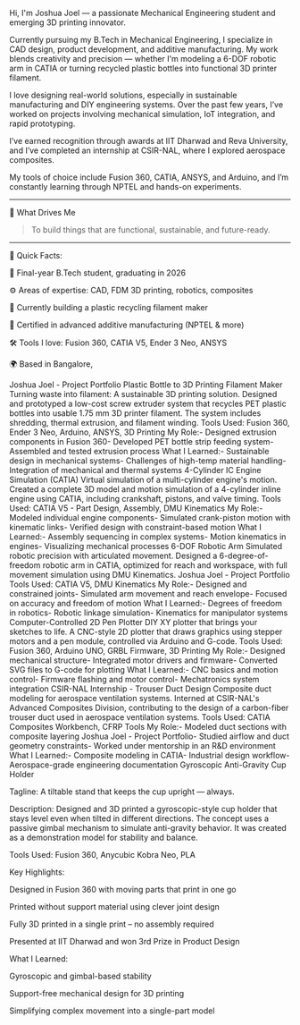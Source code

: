 Hi, I'm Joshua Joel — a passionate Mechanical Engineering student and emerging 3D printing innovator.

Currently pursuing my B.Tech in Mechanical Engineering, I specialize in CAD design, product development, and additive manufacturing. My work blends creativity and precision — whether I'm modeling a 6-DOF robotic arm in CATIA or turning recycled plastic bottles into functional 3D printer filament.

I love designing real-world solutions, especially in sustainable manufacturing and DIY engineering systems. Over the past few years, I’ve worked on projects involving mechanical simulation, IoT integration, and rapid prototyping.

I’ve earned recognition through awards at IIT Dharwad and Reva University, and I’ve completed an internship at CSIR-NAL, where I explored aerospace composites.

My tools of choice include Fusion 360, CATIA, ANSYS, and Arduino, and I’m constantly learning through NPTEL and hands-on experiments.


---

🔧 What Drives Me

> To build things that are functional, sustainable, and future-ready.




---

📍 Quick Facts:

🏫 Final-year B.Tech student, graduating in 2026

⚙️ Areas of expertise: CAD, FDM 3D printing, robotics, composites

🧠 Currently building a plastic recycling filament maker

📄 Certified in advanced additive manufacturing (NPTEL & more)

🛠️ Tools I love: Fusion 360, CATIA V5, Ender 3 Neo, ANSYS

🌍 Based in Bangalore,




Joshua Joel - Project Portfolio
 Plastic Bottle to 3D Printing Filament Maker
 Turning waste into filament: A sustainable 3D printing solution.
 Designed and prototyped a low-cost screw extruder system that recycles PET plastic bottles into usable 1.75 mm 3D
 printer filament. The system includes shredding, thermal extrusion, and filament winding.
 Tools Used:
 Fusion 360, Ender 3 Neo, Arduino, ANSYS, 3D Printing
 My Role:- Designed extrusion components in Fusion 360- Developed PET bottle strip feeding system- Assembled and tested extrusion process
 What I Learned:- Sustainable design in mechanical systems- Challenges of high-temp material handling- Integration of mechanical and thermal systems
 4-Cylinder IC Engine Simulation (CATIA)
 Virtual simulation of a multi-cylinder engine's motion.
 Created a complete 3D model and motion simulation of a 4-cylinder inline engine using CATIA, including crankshaft,
 pistons, and valve timing.
 Tools Used:
 CATIA V5 - Part Design, Assembly, DMU Kinematics
 My Role:- Modeled individual engine components- Simulated crank-piston motion with kinematic links- Verified design with constraint-based motion
 What I Learned:- Assembly sequencing in complex systems- Motion kinematics in engines- Visualizing mechanical processes
 6-DOF Robotic Arm
 Simulated robotic precision with articulated movement.
 Designed a 6-degree-of-freedom robotic arm in CATIA, optimized for reach and workspace, with full movement
 simulation using DMU Kinematics.
Joshua Joel - Project Portfolio
 Tools Used:
 CATIA V5, DMU Kinematics
 My Role:- Designed and constrained joints- Simulated arm movement and reach envelope- Focused on accuracy and freedom of motion
 What I Learned:- Degrees of freedom in robotics- Robotic linkage simulation- Kinematics for manipulator systems
 Computer-Controlled 2D Pen Plotter
 DIY XY plotter that brings your sketches to life.
 A CNC-style 2D plotter that draws graphics using stepper motors and a pen module, controlled via Arduino and G-code.
 Tools Used:
 Fusion 360, Arduino UNO, GRBL Firmware, 3D Printing
 My Role:- Designed mechanical structure- Integrated motor drivers and firmware- Converted SVG files to G-code for plotting
 What I Learned:- CNC basics and motion control- Firmware flashing and motor control- Mechatronics system integration
 CSIR-NAL Internship - Trouser Duct Design
 Composite duct modeling for aerospace ventilation systems.
 Interned at CSIR-NAL's Advanced Composites Division, contributing to the design of a carbon-fiber trouser duct used in
 aerospace ventilation systems.
 Tools Used:
 CATIA Composites Workbench, CFRP Tools
 My Role:- Modeled duct sections with composite layering
Joshua Joel - Project Portfolio- Studied airflow and duct geometry constraints- Worked under mentorship in an R&D environment
 What I Learned:- Composite modeling in CATIA- Industrial design workflow- Aerospace-grade engineering documentation
 Gyroscopic Anti-Gravity Cup Holder

Tagline: A tiltable stand that keeps the cup upright — always.

Description:
Designed and 3D printed a gyroscopic-style cup holder that stays level even when tilted in different directions. The concept uses a passive gimbal mechanism to simulate anti-gravity behavior. It was created as a demonstration model for stability and balance.

Tools Used:
Fusion 360, Anycubic Kobra Neo, PLA

Key Highlights:

Designed in Fusion 360 with moving parts that print in one go

Printed without support material using clever joint design

Fully 3D printed in a single print – no assembly required

Presented at IIT Dharwad and won 3rd Prize in Product Design


What I Learned:

Gyroscopic and gimbal-based stability

Support-free mechanical design for 3D printing

Simplifying complex movement into a single-part model
